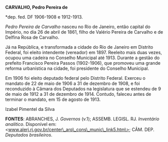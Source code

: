 **CARVALHO, Pedro Pereira de**

\*dep. fed. DF 1906-1908 e 1912-1913.

*Pedro Pereira de Carvalho* nasceu no Rio de Janeiro, então capital do
Império, no dia 26 de abril de 1861, filho de Valério Pereira de
Carvalho e de Delfina Rosa de Carvalho.

Já na República, e transformada a cidade do Rio de Janeiro em Distrito
Federal, foi eleito intendente (vereador) em 1897. Reeleito mais duas
vezes, ocupou uma cadeira no Conselho Municipal até 1913. Durante a
gestão do prefeito Francisco Pereira Passos (1902-1906), que promoveu
uma grande reforma urbanística na cidade, foi presidente do Conselho
Municipal.

Em 1906 foi eleito deputado federal pelo Distrito Federal. Exerceu o
mandato de 22 de maio de 1906 a 31 de dezembro de 1908, e foi
reconduzido à Câmara dos Deputados na legislatura que se estendeu de 9
de maio de 1912 a 31 de dezembro de 1914. Contudo, faleceu antes de
terminar o mandato, em 15 de agosto de 1913.

Izabel Pimentel da Silva

**FONTES**: ABRANCHES, J. *Governos* (v.1); ASSEMB. LEGISL. RJ.
*Inventário analítico*. Disponível em:
\<www.alerj.rj.gov.br/center\_arq\_cons\_munic\_link5.htm\>; CÂM. DEP.
*Deputados brasileiros*.
